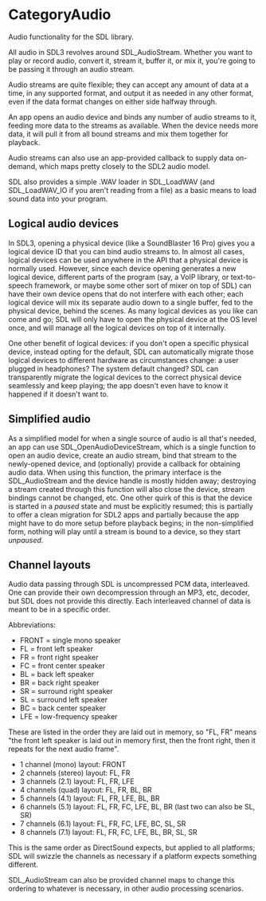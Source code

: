 
# CategoryAudio

Audio functionality for the SDL library.

All audio in SDL3 revolves around SDL_AudioStream. Whether you want to play
or record audio, convert it, stream it, buffer it, or mix it, you're going
to be passing it through an audio stream.

Audio streams are quite flexible; they can accept any amount of data at a
time, in any supported format, and output it as needed in any other format,
even if the data format changes on either side halfway through.

An app opens an audio device and binds any number of audio streams to it,
feeding more data to the streams as available. When the device needs more
data, it will pull it from all bound streams and mix them together for
playback.

Audio streams can also use an app-provided callback to supply data
on-demand, which maps pretty closely to the SDL2 audio model.

SDL also provides a simple .WAV loader in SDL_LoadWAV (and SDL_LoadWAV_IO
if you aren't reading from a file) as a basic means to load sound data into
your program.

## Logical audio devices

In SDL3, opening a physical device (like a SoundBlaster 16 Pro) gives you a
logical device ID that you can bind audio streams to. In almost all cases,
logical devices can be used anywhere in the API that a physical device is
normally used. However, since each device opening generates a new logical
device, different parts of the program (say, a VoIP library, or
text-to-speech framework, or maybe some other sort of mixer on top of SDL)
can have their own device opens that do not interfere with each other; each
logical device will mix its separate audio down to a single buffer, fed to
the physical device, behind the scenes. As many logical devices as you like
can come and go; SDL will only have to open the physical device at the OS
level once, and will manage all the logical devices on top of it
internally.

One other benefit of logical devices: if you don't open a specific physical
device, instead opting for the default, SDL can automatically migrate those
logical devices to different hardware as circumstances change: a user
plugged in headphones? The system default changed? SDL can transparently
migrate the logical devices to the correct physical device seamlessly and
keep playing; the app doesn't even have to know it happened if it doesn't
want to.

## Simplified audio

As a simplified model for when a single source of audio is all that's
needed, an app can use SDL_OpenAudioDeviceStream, which is a single
function to open an audio device, create an audio stream, bind that stream
to the newly-opened device, and (optionally) provide a callback for
obtaining audio data. When using this function, the primary interface is
the SDL_AudioStream and the device handle is mostly hidden away; destroying
a stream created through this function will also close the device, stream
bindings cannot be changed, etc. One other quirk of this is that the device
is started in a _paused_ state and must be explicitly resumed; this is
partially to offer a clean migration for SDL2 apps and partially because
the app might have to do more setup before playback begins; in the
non-simplified form, nothing will play until a stream is bound to a device,
so they start _unpaused_.

## Channel layouts

Audio data passing through SDL is uncompressed PCM data, interleaved. One
can provide their own decompression through an MP3, etc, decoder, but SDL
does not provide this directly. Each interleaved channel of data is meant
to be in a specific order.

Abbreviations:

- FRONT = single mono speaker
- FL = front left speaker
- FR = front right speaker
- FC = front center speaker
- BL = back left speaker
- BR = back right speaker
- SR = surround right speaker
- SL = surround left speaker
- BC = back center speaker
- LFE = low-frequency speaker

These are listed in the order they are laid out in memory, so "FL, FR"
means "the front left speaker is laid out in memory first, then the front
right, then it repeats for the next audio frame".

- 1 channel (mono) layout: FRONT
- 2 channels (stereo) layout: FL, FR
- 3 channels (2.1) layout: FL, FR, LFE
- 4 channels (quad) layout: FL, FR, BL, BR
- 5 channels (4.1) layout: FL, FR, LFE, BL, BR
- 6 channels (5.1) layout: FL, FR, FC, LFE, BL, BR (last two can also be
  SL, SR)
- 7 channels (6.1) layout: FL, FR, FC, LFE, BC, SL, SR
- 8 channels (7.1) layout: FL, FR, FC, LFE, BL, BR, SL, SR

This is the same order as DirectSound expects, but applied to all
platforms; SDL will swizzle the channels as necessary if a platform expects
something different.

SDL_AudioStream can also be provided channel maps to change this ordering
to whatever is necessary, in other audio processing scenarios.
